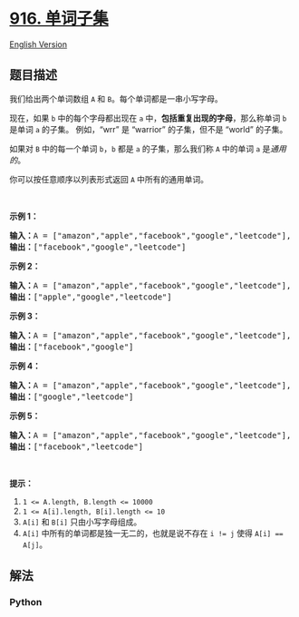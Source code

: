 # [916. 单词子集](https://leetcode-cn.com/problems/word-subsets)

[English Version](/leetcode/0900-0999/0916.Word%20Subsets/README_EN.md)

## 题目描述

<!-- 这里写题目描述 -->

<p>我们给出两个单词数组 <code>A</code>&nbsp;和&nbsp;<code>B</code>。每个单词都是一串小写字母。</p>

<p>现在，如果&nbsp;<code>b</code> 中的每个字母都出现在 <code>a</code> 中，<strong>包括重复出现的字母</strong>，那么称单词 <code>b</code> 是单词 <code>a</code> 的子集。 例如，&ldquo;wrr&rdquo; 是 &ldquo;warrior&rdquo; 的子集，但不是 &ldquo;world&rdquo; 的子集。</p>

<p>如果对 <code>B</code> 中的每一个单词&nbsp;<code>b</code>，<code>b</code> 都是 <code>a</code> 的子集，那么我们称&nbsp;<code>A</code> 中的单词 <code>a</code> 是<em>通用的</em>。</p>

<p>你可以按任意顺序以列表形式返回&nbsp;<code>A</code> 中所有的通用单词。</p>

<p>&nbsp;</p>

<ol>
</ol>

<p><strong>示例 1：</strong></p>

<pre><strong>输入：</strong>A = [&quot;amazon&quot;,&quot;apple&quot;,&quot;facebook&quot;,&quot;google&quot;,&quot;leetcode&quot;], B = [&quot;e&quot;,&quot;o&quot;]
<strong>输出：</strong>[&quot;facebook&quot;,&quot;google&quot;,&quot;leetcode&quot;]
</pre>

<p><strong>示例 2：</strong></p>

<pre><strong>输入：</strong>A = [&quot;amazon&quot;,&quot;apple&quot;,&quot;facebook&quot;,&quot;google&quot;,&quot;leetcode&quot;], B = [&quot;l&quot;,&quot;e&quot;]
<strong>输出：</strong>[&quot;apple&quot;,&quot;google&quot;,&quot;leetcode&quot;]
</pre>

<p><strong>示例 3：</strong></p>

<pre><strong>输入：</strong>A = [&quot;amazon&quot;,&quot;apple&quot;,&quot;facebook&quot;,&quot;google&quot;,&quot;leetcode&quot;], B = [&quot;e&quot;,&quot;oo&quot;]
<strong>输出：</strong>[&quot;facebook&quot;,&quot;google&quot;]
</pre>

<p><strong>示例 4：</strong></p>

<pre><strong>输入：</strong>A = [&quot;amazon&quot;,&quot;apple&quot;,&quot;facebook&quot;,&quot;google&quot;,&quot;leetcode&quot;], B = [&quot;lo&quot;,&quot;eo&quot;]
<strong>输出：</strong>[&quot;google&quot;,&quot;leetcode&quot;]
</pre>

<p><strong>示例 5：</strong></p>

<pre><strong>输入：</strong>A = [&quot;amazon&quot;,&quot;apple&quot;,&quot;facebook&quot;,&quot;google&quot;,&quot;leetcode&quot;], B = [&quot;ec&quot;,&quot;oc&quot;,&quot;ceo&quot;]
<strong>输出：</strong>[&quot;facebook&quot;,&quot;leetcode&quot;]
</pre>

<p>&nbsp;</p>

<p><strong>提示：</strong></p>

<ol>
	<li><code>1 &lt;= A.length, B.length &lt;= 10000</code></li>
	<li><code>1 &lt;= A[i].length, B[i].length&nbsp;&lt;= 10</code></li>
	<li><code>A[i]</code>&nbsp;和&nbsp;<code>B[i]</code>&nbsp;只由小写字母组成。</li>
	<li><code>A[i]</code>&nbsp;中所有的单词都是独一无二的，也就是说不存在&nbsp;<code>i != j</code>&nbsp;使得&nbsp;<code>A[i] == A[j]</code>。</li>
</ol>


## 解法

<!-- 这里可写通用的实现逻辑 -->

<!-- tabs:start -->

### **Python**

<!-- 这里可写当前语言的特殊实现逻辑 -->

```python

```

<!-- tabs:end -->
